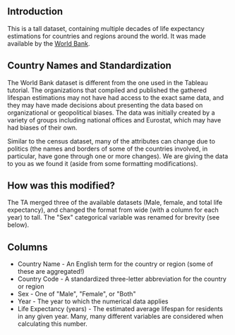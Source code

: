 ## Introduction

This is a tall dataset, containing multiple decades of life expectancy estimations for countries and regions around the world. It was made available by the [World Bank]("https://data.worldbank.org/indicator/SP.DYN.LE00.IN").

## Country Names and Standardization 
The World Bank dataset is different from the one used in the Tableau tutorial. The organizations that compiled and published the gathered lifespan estimations may not have had access to the exact same data, and they may have made decisions about presenting the data based on organizational or geopolitical biases. The data was initially created by a variety of groups including national offices and Eurostat, which may have had biases of their own.

Similar to the census dataset, many of the attributes can change due to politics (the names and borders of some of the countries involved, in particular, have gone through one or more changes). We are giving the data to you as we found it (aside from some formatting modifications). 

## How was this modified?

The TA merged three of the available datasets (Male, female, and total life expectancy), and changed the format from wide (with a column for each year) to tall. The "Sex" categorical variable was renamed for brevity (see below).

## Columns

* Country Name - An English term for the country or region (some of these are aggregated!)
* Country Code - A standardized three-letter abbreviation for the country or region
* Sex - One of "Male", "Female", or "Both"
* Year - The year to which the numerical data applies
* Life Expectancy (years) - The estimated average lifespan for residents in any given year. Many, many different variables are considered when calculating this number.
